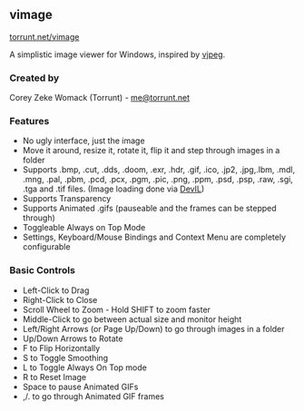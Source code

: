 ## vimage
[torrunt.net/vimage](http://torrunt.net/vimage)

A simplistic image viewer for Windows, inspired by [vjpeg](http://stereopsis.com/vjpeg/).

### Created by
Corey Zeke Womack (Torrunt) - [me@torrunt.net](me@torrunt.net)

### Features
- No ugly interface, just the image
- Move it around, resize it, rotate it, flip it and step through images in a folder
- Supports .bmp, .cut, .dds, .doom, .exr, .hdr, .gif, .ico, .jp2, .jpg,.lbm, .mdl, .mng, .pal, .pbm, .pcd, .pcx, .pgm, .pic, .png, .ppm, .psd, .psp, .raw, .sgi, .tga and .tif files. (Image loading done via [DevIL](http://openil.sourceforge.net/about.php))
- Supports Transparency
- Supports Animated .gifs (pauseable and the frames can be stepped through)
- Toggleable Always on Top Mode
- Settings, Keyboard/Mouse Bindings and Context Menu are completely configurable

### Basic Controls
- Left-Click to Drag
- Right-Click to Close
- Scroll Wheel to Zoom - Hold SHIFT to zoom faster
- Middle-Click to go between actual size and monitor height
- Left/Right Arrows (or Page Up/Down) to go through images in a folder
- Up/Down Arrows to Rotate
- F to Flip Horizontally
- S to Toggle Smoothing
- L to Toggle Always On Top mode
- R to Reset Image
- Space to pause Animated GIFs
- ,/. to go through Animated GIF frames
